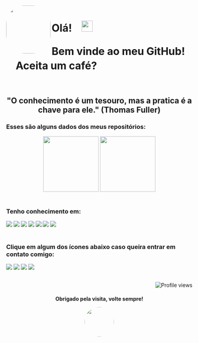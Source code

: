   <img align="left" height="130" style="border-radius:50px;" src="https://user-images.githubusercontent.com/92352134/156426629-90c4bce2-7de7-4a34-a7e7-ac4208a5f320.png"  width="120px"/> 

  <h1 align="left">Olá!ﾠ<img src="https://user-images.githubusercontent.com/92352134/156424558-74536040-ac78-4c28-8d83-bf965e3dfb1a.gif" width="30px">
  <p><p> Bem vinde ao meu GitHub!ﾠAceita um café?<br><br></p></h1>
 
  <div align="center">
    <h2 > "O conhecimento é um tesouro, mas a pratica é a chave para ele." (Thomas Fuller) <p>  </h2>
  </div>  
  <p>
 
  <h3> Esses são alguns dados dos meus repositórios:</3> </p>
  <div align="center">
     <img height="150em" src="https://github-readme-stats.vercel.app/api?username=igorluan95&show_icons=true&theme=dark&include_all_commits=true&count_private=true"/>    
     <img height="150em" src="https://github-readme-stats.vercel.app/api/top-langs/?username=igorluan95&layout=compact&langs_count=7&theme=dark"/>
  </div>
  
  #
  
  <h3> Tenho conhecimento em:</3> </p>
     <img src= https://img.shields.io/badge/Java-ED8B00?style=for-the-badge&logo=java&logoColor=white>
     <img src= https://img.shields.io/badge/Eclipse-2C2255?style=for-the-badge&logo=eclipse&logoColor=white>
     <img src= https://img.shields.io/badge/Spring_Boot-F2F4F9?style=for-the-badge&logo=spring-boot>
     <img src= https://img.shields.io/badge/MySQL-005C84?style=for-the-badge&logo=mysql&logoColor=white>
     <img src= https://img.shields.io/badge/Postman-FF6C37?style=for-the-badge&logo=Postman&logoColor=white>
     <img src=  https://img.shields.io/badge/GitHub-100000?style=for-the-badge&logo=github&logoColor=white>
     <img src=  https://img.shields.io/badge/GIT-E44C30?style=for-the-badge&logo=git&logoColor=white>
    
  
  #
  
  <h3> Clique em algum dos ícones abaixo caso queira entrar em contato comigo:</p> </3>
      <a href = "https://www.instagram.com/igorluan95"><img src="https://img.shields.io/badge/-Instagram-%23E4405F?style=for-the-badge&logo=instagram&logoColor=white" target="_blank"></a>
      <a href = "mailto:igorluansouzasilva@gmail.com"><img src="https://img.shields.io/badge/Gmail-D14836?style=for-the-badge&logo=gmail&logoColor=white" target="_blank"></a>
      <a href="https://www.linkedin.com/in/igorluan95" target="_blank"><img src="https://img.shields.io/badge/-LinkedIn-%230077B5?style=for-the-badge&logo=linkedin&logoColor=white" target="_blank"></a>
     <a href="https://api.whatsapp.com/send?phone=5511957110269" target="_blank"><img src="https://img.shields.io/badge/WhatsApp-25D366?style=for-the-badge&logo=whatsapp&logoColor=white" target="_blank"></a> 
   
##
  
<div align="right"> <img src="https://komarev.com/ghpvc/?username=igorluan95&color=red" alt="Profile views" /> 
</div>

<div align="center">
    <h4> Obrigado pela visita, volte sempre!</4> </p>
    <img align="center" style="border-radius:50px;" src="https://user-images.githubusercontent.com/92352134/156424659-71c75105-930f-412a-a288-b6fcd78b8cda.gif" width="80px"/>
</div>
